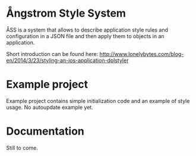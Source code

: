 Ångstrom Style System
===

ÅSS is a system that allows to describe application style rules and configuration in a JSON file and then apply them to objects in an application.

Short introduction can be found here: http://www.lonelybytes.com/blog-en/2014/3/23/styling-an-ios-application-dplstyler

Example project
===

Example project contains simple initialization code and an example of style usage. No autoupdate example yet.

Documentation
===
Still to come.